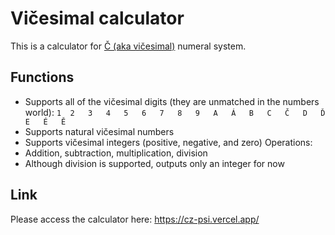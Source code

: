 # Vičesimal calculator
This is a calculator for [Č (aka vičesimal)](https://github.com/NamesMark/viczesimal) numeral system. 

## Functions
- Supports all of the vičesimal digits (they are unmatched in the numbers world):
`1	2	3	4	5	6	7	8	9	A	Á	B	C	Č	D	Ď	E	É	Ě`
- Supports natural vičesimal numbers
- Supports vičesimal integers (positive, negative, and zero)
Operations:
- Addition, subtraction, multiplication, division
- Although division is supported, outputs only an integer for now

## Link
Please access the calculator here: https://cz-psi.vercel.app/
